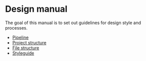 # Design manual

The goal of this manual is to set out guidelines for design style and processes.

* [Pipeline](https://github.com/teamforus/general/tree/master/manuals/design/pipeline.md)
* [Project structure](https://github.com/teamforus/general/tree/master/manuals/design/project-structure.md)
* [File structure](https://github.com/teamforus/general/blob/master/manuals/design/file-structure.md)
* [Styleguide](https://github.com/teamforus/general/tree/master/manuals/design/styleguide.md)
